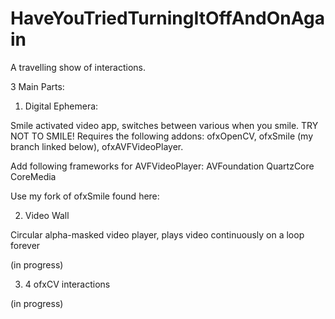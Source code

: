 # HaveYouTriedTurningItOffAndOnAgain
A travelling show of interactions.

3 Main Parts:

1. Digital Ephemera:

Smile activated video app, switches between various when you smile. TRY NOT TO SMILE!
Requires the following addons: ofxOpenCV, ofxSmile (my branch linked below), ofxAVFVideoPlayer.

Add following frameworks for AVFVideoPlayer:
AVFoundation
QuartzCore
CoreMedia

Use my fork of ofxSmile found here:

2. Video Wall


Circular alpha-masked video player, plays video continuously on a loop forever

(in progress)

3. 4 ofxCV interactions


(in progress)
